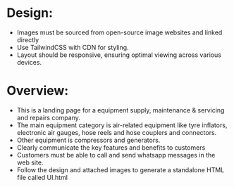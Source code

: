 # Design:

- Images must be sourced from open-source image websites and linked directly
- Use TailwindCSS with CDN for styling.
- Layout should be responsive, ensuring optimal viewing across various devices.

# Overview:

- This is a landing page for a equipment supply, maintenance & servicing and repairs company.
- The main equipment category is air-related equipment like tyre inflators, electronic air gauges, hose reels and hose couplers and connectors.
- Other equipment is compressors and generators.
- Clearly communicate the key features and benefits to customers
- Customers must be able to call and send whatsapp messages in the web site.
- Follow the design and attached images to generate a standalone HTML file called UI.html
